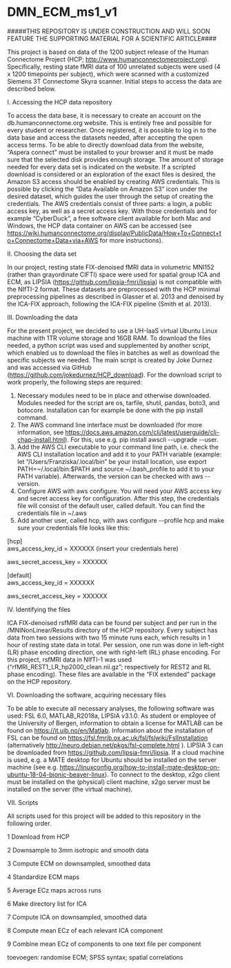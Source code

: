 # DMN_ECM_ms1_v1

#####THIS REPOSITORY IS UNDER CONSTRUCTION AND WILL SOON FEATURE THE SUPPORTING MATERIAL FOR A SCIENTIFIC ARTICLE#### 

This project is based on data of the 1200 subject release of the Human Connectome Project (HCP; http://www.humanconnectomeproject.org). Specifically, resting state fMRI data of 100 unrelated subjects were used (4 x 1200 timepoints per subject), which were scanned with a customized Siemens 3T Connectome Skyra scanner. Initial steps to access the data are described below.

I. Accessing the HCP data repository

To access the data base, it is necessary to create an account on the db.humanconnectome.org website. This is entirely free and possible for every student or researcher. Once registered, it is possible to log in to the data base and access the datasets needed, after accepting the open access terms. To be able to directly download data from the website, “Aspera connect” must be installed to your browser and it must be made sure that the selected disk provides enough storage. The amount of storage needed for every data set is indicated on the website. If a scripted download is considered or an exploration of the exact files is desired, the Amazon S3 access should be enabled by creating AWS credentials. This is possible by clicking the “Data Available on Amazon S3” icon under the desired dataset, which guides the user through the setup of creating the credentials. The AWS credentials consist of three parts: a login, a public access key, as well as a secret access key. With those credentials and for example “CyberDuck”, a free software client available for both Mac and Windows, the HCP data container on AWS can be accessed (see https://wiki.humanconnectome.org/display/PublicData/How+To+Connect+to+Connectome+Data+via+AWS for more instructions).

II. Choosing the data set

In our project, resting state FIX-denoised fMRI data in volumetric MNI152 (rather than grayordinate CIFTI) space were used for spatial group ICA and ECM, as LIPSIA (https://github.com/lipsia-fmri/lipsia) is not compatible with the NIfTI-2 format. These datasets are preprocessed with the HCP minimal preprocessing pipelines as described in Glasser et al. 2013 and denoised by the ICA-FIX approach, following the ICA-FIX pipeline (Smith et al. 2013).

III. Downloading the data

For the present project, we decided to use a UH-IaaS virtual Ubuntu Linux machine with 1TR volume storage and 16GB RAM. To download the files needed, a python script was used and supplemented by another script, which enabled us to download the files in batches as well as download the specific subjects we needed. The main script is created by Joke Durnez and was accessed via GitHub (https://github.com/jokedurnez/HCP_download). For the download script to work properly, the following steps are required:
1) Necessary modules need to be in place and otherwise downloaded. Modules needed for the script are os, tarfile, shutil, pandas, boto3, and botocore. Installation can for example be done with the pip install command.
2) The AWS command line interface must be downloaded (for more information, see https://docs.aws.amazon.com/cli/latest/userguide/cli-chap-install.html). For this, use e.g. pip install awscli --upgrade --user. 
3) Add the AWS CLI executable to your command line path, i.e. check the AWS CLI installation location and add it to your PATH variable (example: let “/Users/Franziska/.local/bin” be your install location, use export PATH=~/.local/bin:$PATH and source ~/.bash_profile to add it to your PATH variable). Afterwards, the version can be checked with aws --version.
4) Configure AWS with aws configure. You will need your AWS access key and secret access key for configuration. After this step, the credentials file will consist of the default user, called default. You can find the credentials file in ~/.aws
5) Add another user, called hcp, with aws configure --profile hcp and make sure your credentials file looks like this:

[hcp]    
aws_access_key_id = XXXXXX (insert your credentials here)

aws_secret_access_key = XXXXXX

[default]    
aws_access_key_id = XXXXXX 

aws_secret_access_key = XXXXXX



IV. Identifying the files 

ICA FIX-denoised rsfMRI data can be found per subject and per run in the /MNINonLinear/Results directory of the HCP repository. Every subject has data from two sessions with two 15 minute runs each, which results in 1 hour of resting state data in total. Per session, one run was done in left-right (LR) phase encoding direction, one with right-left (RL) phase encoding. For this project, rsfMRI data in NIfTI-1 was used (“rfMRI_REST1_LR_hp2000_clean.nii.gz”; respectively for REST2 and RL phase encoding). These files are available in the “FIX extended” package on the HCP repository.

VI. Downloading the software, acquiring necessary files

To be able to execute all necessary analyses, the following software was used: FSL 6.0, MATLAB_R2018a, LIPSIA v3.1.0. As student or employee of the University of Bergen, information to obtain a license for MATLAB can be found on https://it.uib.no/en/Matlab. Information about the installation of FSL can be found on https://fsl.fmrib.ox.ac.uk/fsl/fslwiki/FslInstallation (alternatively http://neuro.debian.net/pkgs/fsl-complete.html ). LIPSIA 3 can be downloaded from https://github.com/lipsia-fmri/lipsia. If a cloud machine is used, e.g. a MATE desktop for Ubuntu should be installed on the server machine (see e.g. https://linuxconfig.org/how-to-install-mate-desktop-on-ubuntu-18-04-bionic-beaver-linux). To connect to the desktop, x2go client must be installed on the (physical) client machine, x2go server must be installed on the server (the virtual machine). 

VII. Scripts

All scripts used for this project will be added to this repository in the following order.

1 Download from HCP 

2 Downsample to 3mm isotropic and smooth data 

3 Compute ECM on downsampled, smoothed data

4 Standardize ECM maps

5 Average ECz maps across runs 

6 Make directory list for ICA 

7 Compute ICA on downsampled, smoothed data 

8 Compute mean ECz of each relevant ICA component

9 Combine mean ECz of components to one text file per component

toevoegen:
randomise ECM; 
SPSS syntax; 
spatial correlations

